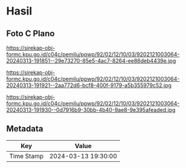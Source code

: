 # Hasil

## Foto C Plano

https://sirekap-obj-formc.kpu.go.id/c04c/pemilu/ppwp/92/02/12/10/03/9202121003064-20240313-191851--29e73270-85e5-4ac7-8264-ee86deb4439e.jpg

https://sirekap-obj-formc.kpu.go.id/c04c/pemilu/ppwp/92/02/12/10/03/9202121003064-20240313-191921--2aa772d6-bcf8-400f-9179-a5b355979c52.jpg

https://sirekap-obj-formc.kpu.go.id/c04c/pemilu/ppwp/92/02/12/10/03/9202121003064-20240313-191930--0d7916b9-30bb-4b40-9ae8-9e395afeaded.jpg


## Metadata

| Key        | Value               |
| ---------- | ------------------- |
| Time Stamp | 2024-03-13 19:30:00 |




